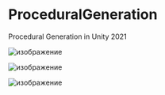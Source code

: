 # ProceduralGeneration
 Procedural Generation in Unity 2021

![изображение](https://user-images.githubusercontent.com/79563332/187599965-a6c259bf-5e31-445c-b2cd-d197c482fb35.png)

![изображение](https://user-images.githubusercontent.com/79563332/187600017-da4b9c39-4d7e-414c-a622-591f6ded74a9.png)

![изображение](https://user-images.githubusercontent.com/79563332/187600185-34f14652-c955-48a1-8fb0-80b1e92c1d94.png)
